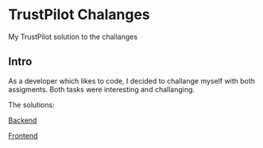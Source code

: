 # TrustPilot Chalanges
My TrustPilot solution to the challanges

## Intro
As a developer which likes to code, I decided to challange myself with both assigments. Both tasks were interesting and challanging. 

The solutions: 

[Backend](https://github.com/Jakub41/TrustPilotChalanges/tree/master/BackEnd)

[Frontend](https://github.com/Jakub41/TrustPilotChalanges/tree/master/FrontEnd)